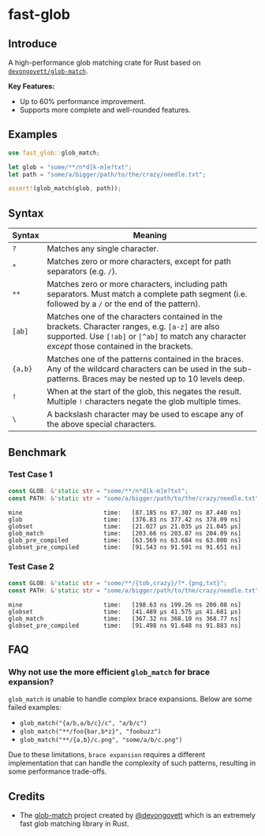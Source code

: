 # fast-glob

## Introduce

A high-performance glob matching crate for Rust based on [`devongovett/glob-match`](https://github.com/devongovett/glob-match).

**Key Features:**

- Up to 60% performance improvement.
- Supports more complete and well-rounded features.

## Examples

```rust
use fast_glob::glob_match;

let glob = "some/**/n*d[k-m]e?txt";
let path = "some/a/bigger/path/to/the/crazy/needle.txt";

assert!(glob_match(glob, path));
```

## Syntax

| Syntax  | Meaning                                                                                                                                                                                             |
| ------- | --------------------------------------------------------------------------------------------------------------------------------------------------------------------------------------------------- |
| `?`     | Matches any single character.                                                                                                                                                                       |
| `*`     | Matches zero or more characters, except for path separators (e.g. `/`).                                                                                                                             |
| `**`    | Matches zero or more characters, including path separators. Must match a complete path segment (i.e. followed by a `/` or the end of the pattern).                                                  |
| `[ab]`  | Matches one of the characters contained in the brackets. Character ranges, e.g. `[a-z]` are also supported. Use `[!ab]` or `[^ab]` to match any character _except_ those contained in the brackets. |
| `{a,b}` | Matches one of the patterns contained in the braces. Any of the wildcard characters can be used in the sub-patterns. Braces may be nested up to 10 levels deep.                                     |
| `!`     | When at the start of the glob, this negates the result. Multiple `!` characters negate the glob multiple times.                                                                                     |
| `\`     | A backslash character may be used to escape any of the above special characters.                                                                                                                    |

## Benchmark

### Test Case 1

```rust
const GLOB: &'static str = "some/**/n*d[k-m]e?txt";
const PATH: &'static str = "some/a/bigger/path/to/the/crazy/needle.txt";
```

```
mine                       time:   [87.185 ns 87.307 ns 87.440 ns]
glob                       time:   [376.83 ns 377.42 ns 378.09 ns]
globset                    time:   [21.027 µs 21.035 µs 21.045 µs]
glob_match                 time:   [203.66 ns 203.87 ns 204.09 ns]
glob_pre_compiled          time:   [63.569 ns 63.684 ns 63.800 ns]
globset_pre_compiled       time:   [91.543 ns 91.591 ns 91.651 ns]
```

### Test Case 2

```rust
const GLOB: &'static str = "some/**/{tob,crazy}/?*.{png,txt}";
const PATH: &'static str = "some/a/bigger/path/to/the/crazy/needle.txt";
```

```
mine                       time:   [198.63 ns 199.26 ns 200.08 ns]
globset                    time:   [41.489 µs 41.575 µs 41.681 µs]
glob_match                 time:   [367.32 ns 368.10 ns 368.77 ns]
globset_pre_compiled       time:   [91.498 ns 91.648 ns 91.883 ns]
```

## FAQ

### Why not use the more efficient `glob_match` for brace expansion?

`glob_match` is unable to handle complex brace expansions. Below are some failed examples:

- `glob_match("{a/b,a/b/c}/c", "a/b/c")`
- `glob_match("**/foo{bar,b*z}", "foobuzz")`
- `glob_match("**/{a,b}/c.png", "some/a/b/c.png")`

Due to these limitations, `brace expansion` requires a different implementation that can handle the complexity of such patterns, resulting in some performance trade-offs.

## Credits

- The [glob-match](https://github.com/devongovett/glob-match) project created by [@devongovett](https://github.com/devongovett) which is an extremely fast glob matching library in Rust.

